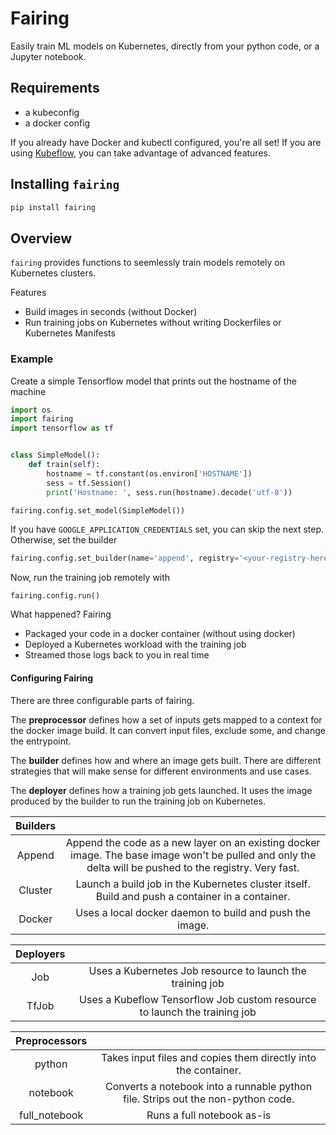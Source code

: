 # Fairing

Easily train ML models on Kubernetes, directly from your python code, or a Jupyter notebook.

## Requirements

- a kubeconfig
- a docker config

If you already have Docker and kubectl configured, you're all set! If you are using [Kubeflow](https://github.com/kubeflow/kubeflow), you can take advantage of advanced features.

## Installing `fairing`

```bash
pip install fairing
```

## Overview

`fairing` provides functions to seemlessly train models remotely on Kubernetes clusters.

Features
* Build images in seconds (without Docker)
* Run training jobs on Kubernetes without writing Dockerfiles or Kubernetes Manifests

### Example

Create a simple Tensorflow model that prints out the hostname of the machine

```python
import os
import fairing
import tensorflow as tf


class SimpleModel():
    def train(self):
        hostname = tf.constant(os.environ['HOSTNAME'])
        sess = tf.Session()
        print('Hostname: ', sess.run(hostname).decode('utf-8'))
```

```python
fairing.config.set_model(SimpleModel())
```

If you have `GOOGLE_APPLICATION_CREDENTIALS` set, you can skip the next step. Otherwise, set the builder
```python
fairing.config.set_builder(name='append', registry='<your-registry-here>')
````

Now, run the training job remotely with
```
fairing.config.run()
```

What happened?
Fairing

- Packaged your code in a docker container (without using docker)
- Deployed a Kubernetes workload with the training job
- Streamed those logs back to you in real time

#### Configuring Fairing

There are three configurable parts of fairing. 

The **preprocessor** defines how a set of inputs gets mapped to a context for the docker image build. It can convert input files, exclude some, and change the entrypoint.

The **builder** defines how and where an image gets built. There are different strategies that will make sense for different environments and use cases.

The **deployer** defines how a training job gets launched. It uses the image produced by the builder to run the training job on Kubernetes.

| Builders |  |
|:--------:|:--------------------------------------------------------------------------------------------------------------------------------------------------------:|
| Append | Append the code as a new layer on an existing docker image. The base image won't be pulled and only the delta will be pushed to the registry. Very fast. |
| Cluster | Launch a build job in the Kubernetes cluster itself. Build and push a container in a container. |
| Docker | Uses a local docker daemon to build and push the image. |


| Deployers |  |
|:---------:|:-------------------------------------------------------------------------:|
| Job | Uses a Kubernetes Job resource to launch the training job |
| TfJob | Uses a Kubeflow Tensorflow Job custom resource to launch the training job |



| Preprocessors |  |
|:-------------:|:--------------------------------------------------------------------------------:|
| python | Takes input files and copies them directly into the container. |
| notebook | Converts a notebook into a runnable python file. Strips out the non-python code. |
| full_notebook | Runs a full notebook as-is |

